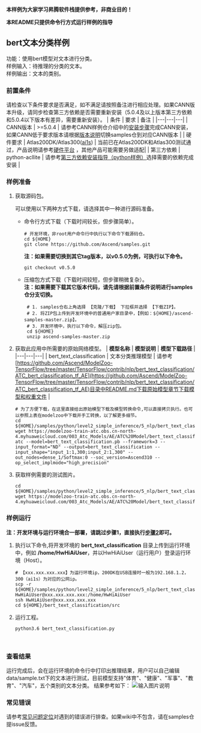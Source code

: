 **本样例为大家学习昇腾软件栈提供参考，非商业目的！**

**本README只提供命令行方式运行样例的指导**

## bert文本分类样例
功能：使用bert模型对文本进行分类。   
样例输入：待推理的分类的文本。    
样例输出：文本的类别。    

### 前置条件
请检查以下条件要求是否满足，如不满足请按照备注进行相应处理。如果CANN版本升级，请同步检查第三方依赖是否需要重新安装（5.0.4及以上版本第三方依赖和5.0.4以下版本有差异，需要重新安装）。
| 条件 | 要求 | 备注 |
|---|---|---|
| CANN版本 | >=5.0.4 | 请参考CANN样例仓介绍中的[安装步骤](https://github.com/Ascend/samples#%E5%AE%89%E8%A3%85)完成CANN安装，如果CANN低于要求版本请根据[版本说明](https://github.com/Ascend/samples/blob/master/README_CN.md#%E7%89%88%E6%9C%AC%E8%AF%B4%E6%98%8E)切换samples仓到对应CANN版本 |
| 硬件要求 | Atlas200DK/Atlas300([ai1s](https://support.huaweicloud.com/productdesc-ecs/ecs_01_0047.html#ecs_01_0047__section78423209366))  | 当前已在Atlas200DK和Atlas300测试通过，产品说明请参考[硬件平台](https://ascend.huawei.com/zh/#/hardware/product) ，其他产品可能需要另做适配|
| 第三方依赖 | python-acllite | 请参考[第三方依赖安装指导（python样例）](../../../environment)选择需要的依赖完成安装 |

### 样例准备

1. 获取源码包。

   可以使用以下两种方式下载，请选择其中一种进行源码准备。   
    - 命令行方式下载（下载时间较长，但步骤简单）。
       ```    
       # 开发环境，非root用户命令行中执行以下命令下载源码仓。    
       cd ${HOME}     
       git clone https://github.com/Ascend/samples.git
       ```
       **注：如果需要切换到其它tag版本，以v0.5.0为例，可执行以下命令。**
       ```
       git checkout v0.5.0
       ```   
    - 压缩包方式下载（下载时间较短，但步骤稍微复杂）。   
       **注：如果需要下载其它版本代码，请先请根据前置条件说明进行samples仓分支切换。**   
       ``` 
        # 1. samples仓右上角选择 【克隆/下载】 下拉框并选择 【下载ZIP】。    
        # 2. 将ZIP包上传到开发环境中的普通用户家目录中，【例如：${HOME}/ascend-samples-master.zip】。     
        # 3. 开发环境中，执行以下命令，解压zip包。     
        cd ${HOME}    
        unzip ascend-samples-master.zip
        ```

2. 获取此应用中所需要的原始网络模型。
    |  **模型名称**  |  **模型说明**  |  **模型下载路径**  |
    |---|---|---|
    |  bert_text_classification | 文本分类推理模型 | 请参考[https://github.com/Ascend/ModelZoo-TensorFlow/tree/master/TensorFlow/contrib/nlp/bert_text_classification/ATC_bert_classification_tf_AE](https://github.com/Ascend/ModelZoo-TensorFlow/tree/master/TensorFlow/contrib/nlp/bert_text_classification/ATC_bert_classification_tf_AE)目录中README.md下载原始模型章节下载模型和权重文件 |
    ```
    # 为了方便下载，在这里直接给出原始模型下载及模型转换命令,可以直接拷贝执行。也可以参照上表在modelzoo中下载并手工转换，以了解更多细节。     
    cd ${HOME}/samples/python/level2_simple_inference/5_nlp/bert_text_classification/model     
    wget https://modelzoo-train-atc.obs.cn-north-4.myhuaweicloud.com/003_Atc_Models/AE/ATC%20Model/bert_text_classification/bert_text_classification.pb        
    atc --model=bert_text_classification.pb --framework=3 --input_format="ND" --output=bert_text_classification --input_shape="input_1:1,300;input_2:1,300" --out_nodes=dense_1/Softmax:0 --soc_version=Ascend310 --op_select_implmode="high_precision"
    ```

3. 获取样例需要的测试图片。
    ```
    cd ${HOME}/samples/python/level2_simple_inference/5_nlp/bert_text_classification/data
    wget https://modelzoo-train-atc.obs.cn-north-4.myhuaweicloud.com/003_Atc_Models/AE/ATC%20Model/bert_text_classification/sample.txt
    ``` 

### 样例运行

**注：开发环境与运行环境合一部署，请跳过步骤1，直接执行[步骤2](#step_2)即可。**   

1. 执行以下命令,将开发环境的 **bert_text_classification** 目录上传到运行环境中，例如 **/home/HwHiAiUser**，并以HwHiAiUser（运行用户）登录运行环境（Host）。
    ```
    # 【xxx.xxx.xxx.xxx】为运行环境ip，200DK在USB连接时一般为192.168.1.2，300（ai1s）为对应的公网ip。
    scp -r ${HOME}/samples/python/level2_simple_inference/5_nlp/bert_text_classification  HwHiAiUser@xxx.xxx.xxx.xxx:/home/HwHiAiUser
    ssh HwHiAiUser@xxx.xxx.xxx.xxx
    cd ${HOME}/bert_text_classification/src
    ```

2. <a name="step_2"></a>运行工程。
    ```
    python3.6 bert_text_classification.py
    ```
​       
### 查看结果

运行完成后，会在运行环境的命令行中打印出推理结果，用户可以自己编辑data/sample.txt下的文本进行测试，目前模型支持"体育"、"健康"、"军事"、"教育"、"汽车"，五个类别的文本分类。
结果参考如下：
![输入图片说明](https://images.gitee.com/uploads/images/2021/1110/101306_d08122bf_8083019.png "txt.png")

### 常见错误
请参考[常见问题定位](https://github.com/Ascend/samples/wikis/%E5%B8%B8%E8%A7%81%E9%97%AE%E9%A2%98%E5%AE%9A%E4%BD%8D/%E4%BB%8B%E7%BB%8D)对遇到的错误进行排查。如果wiki中不包含，请在samples仓提issue反馈。
